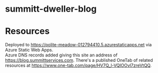 # summitt-dweller-blog

# Resources

Deployed to https://polite-meadow-012794410.5.azurestaticapps.net via Azure Static Web Apps.  
Azure DNS records added giving this site an address of https://blog.summittservices.com. 
There's a published OneTab of related resources at https://www.one-tab.com/page/HV7Q_l-VQIOOvl7zreVtQQ.

